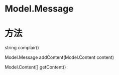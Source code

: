 # Model.Message

# 方法

string complair()

Model.Message addContent(Model.Content content)

Model.Content[] getContent()